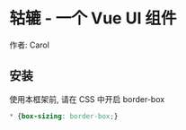 # 轱辘 - 一个 Vue UI 组件

作者: Carol

## 安装

使用本框架前, 请在 CSS 中开启 border-box

```css
* {box-sizing: border-box;}
```
